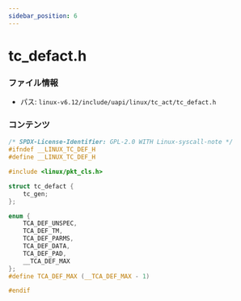 ```yaml
---
sidebar_position: 6
---
```

# tc_defact.h

### ファイル情報

- パス: `linux-v6.12/include/uapi/linux/tc_act/tc_defact.h`

### コンテンツ

```h
/* SPDX-License-Identifier: GPL-2.0 WITH Linux-syscall-note */
#ifndef __LINUX_TC_DEF_H
#define __LINUX_TC_DEF_H

#include <linux/pkt_cls.h>

struct tc_defact {
	tc_gen;
};

enum {
	TCA_DEF_UNSPEC,
	TCA_DEF_TM,
	TCA_DEF_PARMS,
	TCA_DEF_DATA,
	TCA_DEF_PAD,
	__TCA_DEF_MAX
};
#define TCA_DEF_MAX (__TCA_DEF_MAX - 1)

#endif

```

